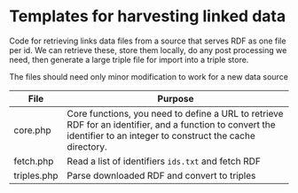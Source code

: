 # Templates for harvesting linked data

Code for retrieving links data files from a source that serves RDF as one file per id. We can retrieve these, store them locally, do any post processing we need, then generate a large triple file for import into a triple store.

The files should need only minor modification to work for a new data source

File | Purpose
-- | --
core.php | Core functions, you need to define a URL to retrieve RDF for an identifier, and a function to convert the identifier to an integer to construct the cache directory.
fetch.php | Read a list of identifiers `ids.txt` and fetch RDF
triples.php | Parse downloaded RDF and convert to triples

